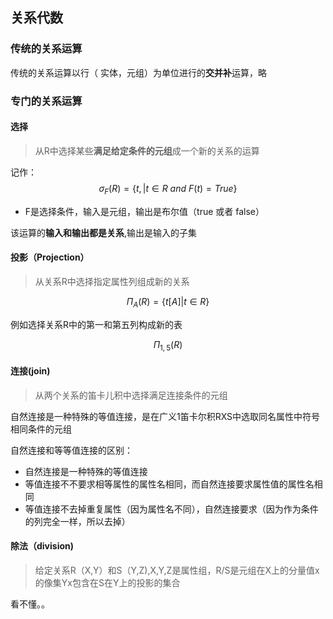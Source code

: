 ## 关系代数

### 传统的关系运算

传统的关系运算以行（ 实体，元组）为单位进行的**交并补**运算，略

### 专门的关系运算

#### 选择

> 从R中选择某些**满足给定条件的元组**成一个新的关系的运算

记作：
$$
\sigma _{F}(R)=\{t,|t\in R\  and\ F(t) = True \}
$$

- F是选择条件，输入是元组，输出是布尔值（true 或者 false）

该运算的**输入和输出都是关系**,输出是输入的子集

#### 投影（Projection）

> 从关系R中选择指定属性列组成新的关系

$$
\Pi_{A}(R)=\{t[A]|t\in R\}
$$

例如选择关系R中的第一和第五列构成新的表



$$
\Pi_{1,5}(R)
$$

#### 连接(join)

> 从两个关系的笛卡儿积中选择满足连接条件的元组

自然连接是一种特殊的等值连接，是在广义1笛卡尔积RXS中选取同名属性中符号相同条件的元组

自然连接和等等值连接的区别：

- 自然连接是一种特殊的等值连接
- 等值连接不不要求相等属性的属性名相同，而自然连接要求属性值的属性名相同
- 等值连接不去掉重复属性（因为属性名不同），自然连接要求（因为作为条件的列完全一样，所以去掉）

#### 除法（division)

> 给定关系R（X,Y）和S（Y,Z),X,Y,Z是属性组，R/S是元组在X上的分量值x的像集Yx包含在S在Y上的投影的集合

看不懂。。


